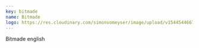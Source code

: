 ```yaml
---
key: bitmade
name: Bitmade
logo: https://res.cloudinary.com/simonvomeyser/image/upload/v1544544667/simonvomeyser.de/clients-bitmade.png
---
```


Bitmade english